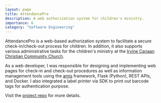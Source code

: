 ```yaml
---
layout: page
title: AttendancePro
description: A web authorization system for children's ministry.
importance: 6
category: "Software Engineering"
---
```


AttendancePro is a web-based authorization system to facilitate a secure check-in/check-out process for children. In addition, it also supports various administrative tasks for the children's ministry at the [Irvine Canaan Christian Community Church](https://www.icccc.org/).

As a web developer, I was responsible for designing and implementing web pages for check-in and check-out procedures as well as information management tools using the [amis](https://baidu.github.io/amis/zh-CN/docs/index) framework, Flask (Python), REST APIs, and Docker. I also integrated a label printer via SDK to print out barcode tags for authentication purpose.

Visit the [project repo](https://github.com/spencerlli/CKFM-enrollment-check-in-out-system) for more details.